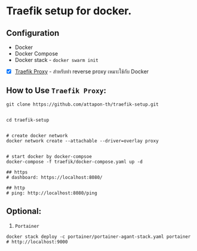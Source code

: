 # Traefik setup for docker.

## Configuration 
 * Docker
 * Docker Compose
 * Docker stack - `docker swarm init`


- [x] [Traefik Proxy](./traefik/) - สำหรับทำ reverse proxy เหมาะใช้กับ Docker


## How to Use `Traefik Proxy`:
```
git clone https://github.com/attapon-th/traefik-setup.git


cd traefik-setup


# create docker network
docker network create --attachable --driver=overlay proxy


# start docker by docker-compsoe
docker-compose -f traefik/docker-compose.yaml up -d

## https
# dashboard: https://localhost:8080/

## http
# ping: http://localhost:8080/ping
```


## Optional:

1. `Portainer`
```
docker stack deploy -c portainer/portainer-agant-stack.yaml portainer
# http://localhost:9000
```